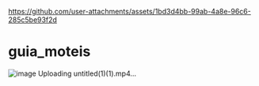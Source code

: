
https://github.com/user-attachments/assets/1bd3d4bb-99ab-4a8e-96c6-285c5be93f2d
# guia_moteis
![image](https://github.com/user-attachments/assets/9bac2cee-3924-4ca7-b80d-23150f880a9a)
Uploading untitled(1)(1).mp4…
